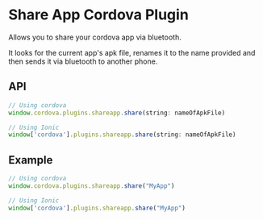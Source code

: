 # Share App Cordova Plugin

Allows you to share your cordova app via bluetooth. 


It looks for the current app's apk file, renames it to the name provided and then sends it via bluetooth to another phone.  

## API

```js
// Using cordova
window.cordova.plugins.shareapp.share(string: nameOfApkFile)

// Using Ionic 
window['cordova'].plugins.shareapp.share(string: nameOfApkFile)
```


## Example

```js
// Using cordova
window.cordova.plugins.shareapp.share("MyApp")

// Using Ionic 
window['cordova'].plugins.shareapp.share("MyApp")
```